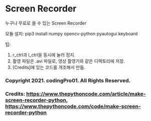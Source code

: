 # Screen Recorder
누구나 무료로 쓸 수 있는 Screen Recorder


모듈 설치: 
  pip3 install numpy opencv-python pyautogui keyboard


팁: 
  1. r_ctrl과 l_ctrl을 동시에 눌러 정지.
  2. 촬영 파일은 .avi 파일로, 영상 촬영기와 같은 디렉토리에 저장.
  3. [Credits]에 있는 코드를 개조해서 만듦. 
### Copyright 2021. codingPro01. All Rights Reserved.
### Credits: https://www.thepythoncode.com/article/make-screen-recorder-python, https://www.thepythoncode.com/code/make-screen-recorder-python
